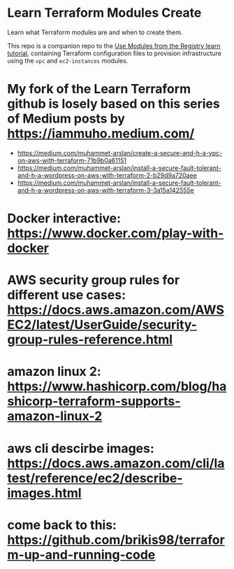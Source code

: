 # Learn Terraform Modules Create

Learn what Terraform modules are and when to create them.

This repo is a companion repo to the [Use Modules from the Registry learn tutorial](https://learn.hashicorp.com/tutorials/terraform/module-use?in=terraform/modules), containing Terraform configuration files to provision infrastructure using the `vpc` and `ec2-instances` modules.

# My fork of the Learn Terraform github is losely based on this series of Medium posts by https://iammuho.medium.com/
  - https://medium.com/muhammet-arslan/create-a-secure-and-h-a-vpc-on-aws-with-terraform-71b9b0a61151
  - https://medium.com/muhammet-arslan/install-a-secure-fault-tolerant-and-h-a-wordpress-on-aws-with-terraform-2-b29d9a720aee
  - https://medium.com/muhammet-arslan/install-a-secure-fault-tolerant-and-h-a-wordpress-on-aws-with-terraform-3-3a15a142555e
  
# Docker interactive: https://www.docker.com/play-with-docker
# AWS security group rules for different use cases: https://docs.aws.amazon.com/AWSEC2/latest/UserGuide/security-group-rules-reference.html
# amazon linux 2:  https://www.hashicorp.com/blog/hashicorp-terraform-supports-amazon-linux-2
# aws cli descirbe images: https://docs.aws.amazon.com/cli/latest/reference/ec2/describe-images.html
# come back to this: https://github.com/brikis98/terraform-up-and-running-code